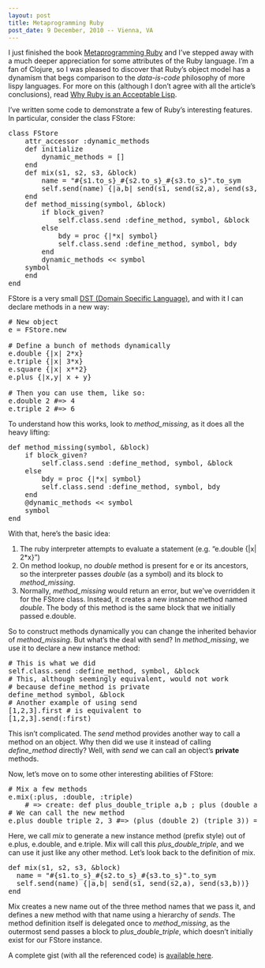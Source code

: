 ```yaml
---
layout: post
title: Metaprogramming Ruby
post_date: 9 December, 2010 -- Vienna, VA
---
```



I just finished the book [Metaprogramming
Ruby](http://pragprog.com/titles/ppmetr/metaprogramming-ruby) and I’ve
stepped away with a much deeper appreciation for some attributes of the
Ruby language. I’m a fan of Clojure, so I was pleased to discover that
Ruby’s object model has a dynamism that begs comparison to the
*data-is-code* philosophy of more lispy languages. For more on this
(although I don’t agree with all the article’s conclusions), read [Why
Ruby is an Acceptable
Lisp](http://www.randomhacks.net/articles/2005/12/03/why-ruby-is-an-acceptable-lisp).

I’ve written some code to demonstrate a few of Ruby’s interesting
features. In particular, consider the class FStore:

<pre>
class FStore  
    attr_accessor :dynamic_methods  
    def initialize  
        dynamic_methods = []
    end
    def mix(s1, s2, s3, &block)
        name = "#{s1.to_s}_#{s2.to_s}_#{s3.to_s}".to_sym
        self.send(name) {|a,b| send(s1, send(s2,a), send(s3,b))}
    end
    def method_missing(symbol, &block)
        if block_given? 
            self.class.send :define_method, symbol, &block
        else
            bdy = proc {|*x| symbol}
            self.class.send :define_method, symbol, bdy
        end
        dynamic_methods << symbol  
    symbol  
    end  
end
</pre>

FStore is a very small
[DST (Domain Specific Language)](http://en.wikipedia.org/wiki/Domain-specific_language),
and with it I can declare methods in a new way:

<pre>
# New object  
e = FStore.new

# Define a bunch of methods dynamically  
e.double {|x| 2*x}  
e.triple {|x| 3*x}  
e.square {|x| x**2}  
e.plus {|x,y| x + y}

# Then you can use them, like so:  
e.double 2 #=> 4  
e.triple 2 #=> 6
</pre>

To understand how this works, look to *method\_missing*, as it does all
the heavy lifting:

<pre>
def method_missing(symbol, &block)  
    if block_given?  
        self.class.send :define_method, symbol, &block  
    else  
        bdy = proc {|*x| symbol}  
        self.class.send :define_method, symbol, bdy  
    end  
    @dynamic_methods << symbol  
    symbol  
end
</pre>

With that, here’s the basic idea:

1.  The ruby interpreter attempts to evaluate a statement (e.g.
    “e.double {\|x\| 2\*x}”)
2.  On method lookup, no *double* method is present for e or its
    ancestors, so the interpreter passes *double* (as a symbol) and its
    block to *method_missing*.
3.  Normally, *method_missing* would return an error, but we’ve
    overridden it for the FStore class. Instead, it creates a new
    instance method named *double*. The body of this method is the same
    block that we initially passed e.double.

So to construct methods dynamically you can change the inherited
behavior of *method_missing*. But what’s the deal with send? In
*method_missing*, we use it to declare a new instance method:

<pre>
# This is what we did
self.class.send :define_method, symbol, &block
# This, although seemingly equivalent, would not work
# because define_method is private
define_method symbol, &block
# Another example of using send
[1,2,3].first # is equivalent to
[1,2,3].send(:first)
</pre>

This isn’t complicated. The *send* method provides another way to call a
method on an object. Why then did we use it instead of calling
*define\_method* directly? Well, with *send* we can call an object’s
**private** methods.

Now, let’s move on to some other interesting abilities of FStore:

<pre>
# Mix a few methods
e.mix(:plus, :double, :triple)
    # => create: def plus_double_triple a,b ; plus (double a) (triple b) ; end
# We can call the new method
e.plus_double_triple 2, 3 #=> (plus (double 2) (triple 3)) => 13
</pre>

Here, we call *mix* to generate a new instance method (prefix style) out
of e.plus, e.double, and e.triple. Mix will call this
*plus\_double\_triple*, and we can use it just like any other method.
Let’s look back to the definition of mix.

<pre>
def mix(s1, s2, s3, &block) 
  name = "#{s1.to_s}_#{s2.to_s}_#{s3.to_s}".to_sym
  self.send(name) {|a,b| send(s1, send(s2,a), send(s3,b))}
end
</pre>

Mix creates a new name out of the three method names that we pass it,
and defines a new method with that name using a hierarchy of *sends*.
The method definition itself is delegated once to *method\_missing*, as
the outermost send passes a block to *plus\_double\_triple*, which
doesn’t initially exist for our FStore instance.

A complete gist (with all the referenced code) is [available
here](https://gist.github.com/758608).
